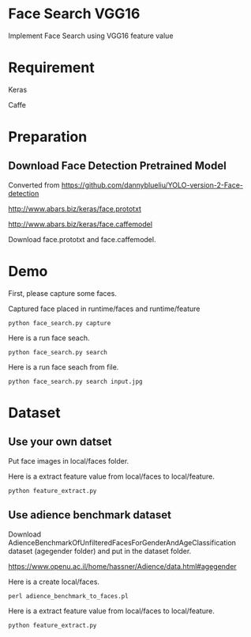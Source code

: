 # Face Search VGG16

Implement Face Search using VGG16 feature value

# Requirement

Keras

Caffe

# Preparation

## Download Face Detection Pretrained Model

Converted from <https://github.com/dannyblueliu/YOLO-version-2-Face-detection>

<http://www.abars.biz/keras/face.prototxt>

<http://www.abars.biz/keras/face.caffemodel>

Download face.prototxt and face.caffemodel.

# Demo

First, please capture some faces.

Captured face placed in runtime/faces and runtime/feature

`python face_search.py capture`

Here is a run face seach.

`python face_search.py search`

Here is a run face seach from file.

`python face_search.py search input.jpg`

#  Dataset

## Use your own datset

Put face images in local/faces folder.

Here is a extract feature value from local/faces to local/feature.

`python feature_extract.py`

## Use adience benchmark dataset

Download AdienceBenchmarkOfUnfilteredFacesForGenderAndAgeClassification dataset (agegender folder)  and put in the dataset folder.

https://www.openu.ac.il/home/hassner/Adience/data.html#agegender

Here is a create local/faces.

`perl adience_benchmark_to_faces.pl`

Here is a extract feature value from local/faces to local/feature.

`python feature_extract.py`


